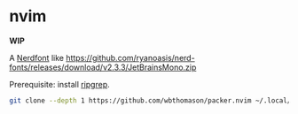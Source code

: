 # nvim

**WIP**

A [Nerdfont](https://www.nerdfonts.com/font-downloads) like https://github.com/ryanoasis/nerd-fonts/releases/download/v2.3.3/JetBrainsMono.zip

Prerequisite: install [ripgrep](https://github.com/BurntSushi/ripgrep).

```bash
git clone --depth 1 https://github.com/wbthomason/packer.nvim ~/.local/share/nvim/site/pack/packer/start/packer.nvim --depth 1
```
